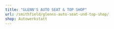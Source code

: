 ```yaml
---
title: "GLENN'S AUTO SEAT & TOP SHOP"
url: /smithfield/glenns-auto-seat-und-top-shop/
shop: Autowerkstatt
---
```


